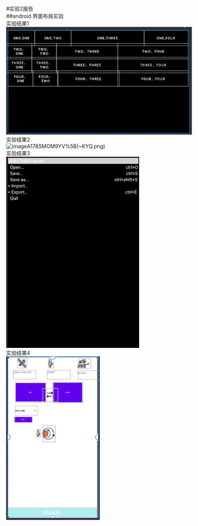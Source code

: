 #实验2报告  
##android 界面布局实验  
实验结果1  
![image](https://github.com/hongwq123/2/blob/main/%E5%AE%9E%E9%AA%8C2/1%60%40J(95)ARD_0KU~J%5D4VIAN.png)  
实验结果2  
![image](https://github.com/hongwq123/2/blob/main/%E5%AE%9E%E9%AA%8C2/%40SQUA)A178SMOM9YV%5B(~KYQ.png)  
实验结果3  
![image](https://github.com/hongwq123/2/blob/main/%E5%AE%9E%E9%AA%8C2/shiyan2.png)  
实验结果4  
![image](https://github.com/hongwq123/2/blob/main/%E5%AE%9E%E9%AA%8C2/5RRFTNFV4%5BAM5BZ%7D02SF1NW.png)  
